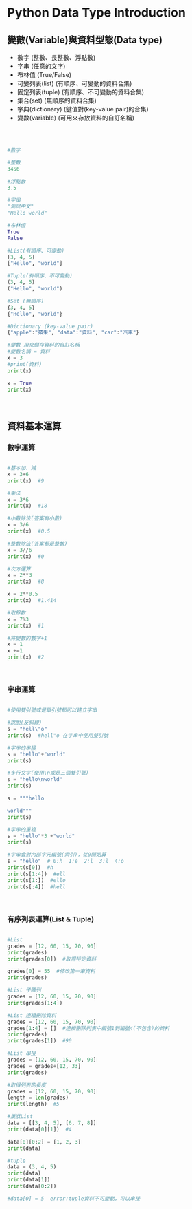 # Python Data Type Introduction

## 變數(Variable)與資料型態(Data type)

*  數字 (整數、長整數、浮點數)
*  字串 (任意的文字)
*  布林值 (True/False)
*  可變列表(list) (有順序、可變動的資料合集)
*  固定列表(tuple) (有順序、不可變動的資料合集)
*  集合(set) (無順序的資料合集) 
*  字典(dictionary) (鍵值對(key-value pair)的合集)
*  變數(variable) (可用來存放資料的自訂名稱)
<br>

```python

#數字

#整數
3456

#浮點數
3.5

#字串
"測試中文"
"Hello world"

#布林值
True
False

#List(有順序、可變動)
[3, 4, 5]
["Hello", "world"]

#Tuple(有順序、不可變動)
(3, 4, 5)
("Hello", "world")

#Set (無順序)
{3, 4, 5}
{"Hello", "world"}

#Dictionary (key-value pair)
{"apple":"蘋果", "data":"資料", "car":"汽車"}

#變數 用來儲存資料的自訂名稱
#變數名稱 = 資料
x = 3
#print(資料)
print(x)

x = True
print(x)

```
<br>

##  資料基本運算

### 數字運算

```python

#基本加、減
x = 3+6
print(x)  #9

#乘法
x = 3*6
print(x)  #18

#小數除法(答案有小數)
x = 3/6
print(x)  #0.5

#整數除法(答案都是整數)
x = 3//6
print(x)  #0

#次方運算
x = 2**3
print(x)  #8

x = 2**0.5
print(x)  #1.414

#取餘數
x = 7%3
print(x)  #1

#將變數的數字+1
x = 1
x +=1  
print(x)  #2

```
<br>

### 字串運算

```python

#使用雙引號或是單引號都可以建立字串

#跳脫(反斜線)
s = "hell\"o"
print(s)  #hell"o 在字串中使用雙引號

#字串的串接
s = "hello"+"world"
print(s)

#多行文字(使用\n或是三個雙引號)
s = "hello\nworld"
print(s)

s = """hello

world"""
print(s)

#字串的重複
s = "hello"*3 +"world"
print(s)

#字串會對內部字元編號(索引)，從0開始算
s = "hello"  # 0:h  1:e  2:l  3:l  4:o
print(s[0])  #h
print(s[1:4])  #ell
print(s[1:])  #ello
print(s[:4])  #hell

```
<br>

### 有序列表運算(List & Tuple)

```python

#List
grades = [12, 60, 15, 70, 90]
print(grades)
print(grades[0])  #取得特定資料

grades[0] = 55  #修改第一筆資料
print(grades)

#List 子陣列
grades = [12, 60, 15, 70, 90]
print(grades[1:4])

#List 連續刪除資料
grades = [12, 60, 15, 70, 90]
grades[1:4] = []  #連續刪除列表中編號1到編號4(不包含)的資料
print(grades)
print(grades[1])  #90

#List 串接
grades = [12, 60, 15, 70, 90]
grades = grades+[12, 33]
print(grades)

#取得列表的長度
grades = [12, 60, 15, 70, 90]
length = len(grades)
print(length)  #5

#巢狀List
data = [[3, 4, 5], [6, 7, 8]]
print(data[0][1])  #4

data[0][0:2] = [1, 2, 3]
print(data)

#tuple
data = (3, 4, 5)
print(data)
print(data[1])
print(data[0:2])

#data[0] = 5  error:tuple資料不可變動，可以串接



```